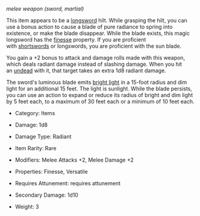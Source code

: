 *melee weapon (sword, martial)*

This item appears to be a [longsword](https://roll20.net/compendium/dnd5e/Items:Longsword?expansion=0#content) hilt. While grasping the hilt, you can use a bonus action to cause a blade of pure radiance to spring into existence, or make the blade disappear. While the blade exists, this magic longsword has the [finesse](https://roll20.net/compendium/dnd5e/Rules:Weapons?expansion=0#toc_4) property. If you are proficient with [shortswords](https://roll20.net/compendium/dnd5e/Items:shortsword?expansion=0#content) or longswords, you are proficient with the sun blade.  
  
You gain a +2 bonus to attack and damage rolls made with this weapon, which deals radiant damage instead of slashing damage. When you hit an [undead](https://roll20.net/compendium/dnd5e/Monsters?expansion=0#toc_3) with it, that target takes an extra 1d8 radiant damage.  
  
The sword's luminous blade emits [bright light](https://roll20.net/compendium/dnd5e/Rules:The%20Environment?expansion=0#toc_3) in a 15-foot radius and dim light for an additional 15 feet. The light is sunlight. While the blade persists, you can use an action to expand or reduce its radius of bright and dim light by 5 feet each, to a maximum of 30 feet each or a minimum of 10 feet each.

- Category: Items
- Damage: 1d8
- Damage Type: Radiant

- Item Rarity: Rare
- Modifiers: Melee Attacks +2, Melee Damage +2
- Properties: Finesse, Versatile

- Requires Attunement: requires attunement

- Secondary Damage: 1d10

- Weight: 3